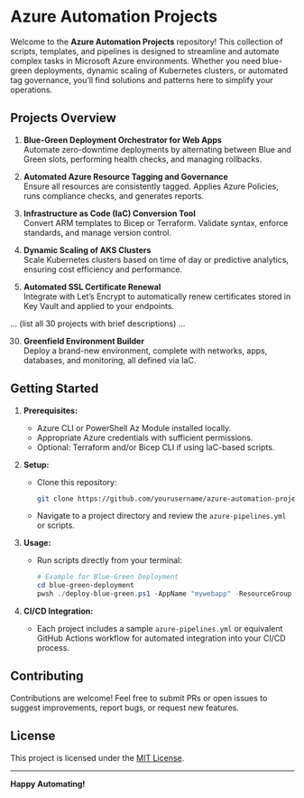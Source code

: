 # Azure Automation Projects

Welcome to the **Azure Automation Projects** repository! This collection of scripts, templates, and pipelines is designed to streamline and automate complex tasks in Microsoft Azure environments. Whether you need blue-green deployments, dynamic scaling of Kubernetes clusters, or automated tag governance, you’ll find solutions and patterns here to simplify your operations.

## Projects Overview

1. **Blue-Green Deployment Orchestrator for Web Apps**  
   Automate zero-downtime deployments by alternating between Blue and Green slots, performing health checks, and managing rollbacks.

2. **Automated Azure Resource Tagging and Governance**  
   Ensure all resources are consistently tagged. Applies Azure Policies, runs compliance checks, and generates reports.

3. **Infrastructure as Code (IaC) Conversion Tool**  
   Convert ARM templates to Bicep or Terraform. Validate syntax, enforce standards, and manage version control.

4. **Dynamic Scaling of AKS Clusters**  
   Scale Kubernetes clusters based on time of day or predictive analytics, ensuring cost efficiency and performance.

5. **Automated SSL Certificate Renewal**  
   Integrate with Let’s Encrypt to automatically renew certificates stored in Key Vault and applied to your endpoints.

... (list all 30 projects with brief descriptions) ...

30. **Greenfield Environment Builder**  
   Deploy a brand-new environment, complete with networks, apps, databases, and monitoring, all defined via IaC.

## Getting Started

1. **Prerequisites:**
   - Azure CLI or PowerShell Az Module installed locally.
   - Appropriate Azure credentials with sufficient permissions.
   - Optional: Terraform and/or Bicep CLI if using IaC-based scripts.

2. **Setup:**
   - Clone this repository:  
     ```bash
     git clone https://github.com/yourusername/azure-automation-projects.git
     ```
   - Navigate to a project directory and review the `azure-pipelines.yml` or scripts.

3. **Usage:**
   - Run scripts directly from your terminal:
     ```powershell
     # Example for Blue-Green Deployment
     cd blue-green-deployment
     pwsh ./deploy-blue-green.ps1 -AppName "mywebapp" -ResourceGroup "myrg"
     ```

4. **CI/CD Integration:**
   - Each project includes a sample `azure-pipelines.yml` or equivalent GitHub Actions workflow for automated integration into your CI/CD process.

## Contributing

Contributions are welcome! Feel free to submit PRs or open issues to suggest improvements, report bugs, or request new features.

## License

This project is licensed under the [MIT License](LICENSE).

---

**Happy Automating!**
